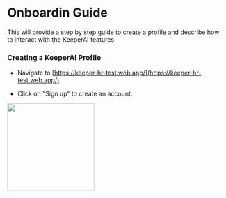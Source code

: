 # Onboardin Guide
<p>This will provide a step by step guide to create a profile and describe how to interact with the KeeperAI features<p>
  
### Creating a KeeperAI Profile
  
- Navigate to [https://keeper-hr-test.web.app/](https://keeper-hr-test.web.app/)
  
- Click on "Sign up" to create an account.
  

<img src="https://user-images.githubusercontent.com/61127092/182633312-cdb4ccfd-3719-44a9-837f-749257077f89.png" width="200">

